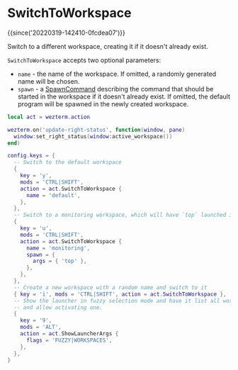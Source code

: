 # SwitchToWorkspace

{{since('20220319-142410-0fcdea07')}}

Switch to a different workspace, creating it if it doesn't already exist.

`SwitchToWorkspace` accepts two optional parameters:

* `name` - the name of the workspace. If omitted, a randomly generated name will be chosen.
* `spawn` - a [SpawnCommand](../SpawnCommand.md) describing the command that should be started in the workspace if it doesn't already exist.  If omitted, the default program will be spawned in the newly created workspace.

```lua
local act = wezterm.action

wezterm.on('update-right-status', function(window, pane)
  window:set_right_status(window:active_workspace())
end)

config.keys = {
  -- Switch to the default workspace
  {
    key = 'y',
    mods = 'CTRL|SHIFT',
    action = act.SwitchToWorkspace {
      name = 'default',
    },
  },
  -- Switch to a monitoring workspace, which will have `top` launched into it
  {
    key = 'u',
    mods = 'CTRL|SHIFT',
    action = act.SwitchToWorkspace {
      name = 'monitoring',
      spawn = {
        args = { 'top' },
      },
    },
  },
  -- Create a new workspace with a random name and switch to it
  { key = 'i', mods = 'CTRL|SHIFT', action = act.SwitchToWorkspace },
  -- Show the launcher in fuzzy selection mode and have it list all workspaces
  -- and allow activating one.
  {
    key = '9',
    mods = 'ALT',
    action = act.ShowLauncherArgs {
      flags = 'FUZZY|WORKSPACES',
    },
  },
}
```

